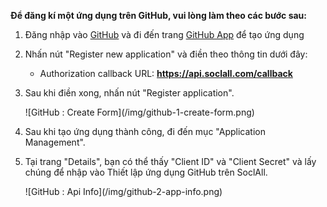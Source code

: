 __Để đăng kí một ứng dụng trên GitHub, vui lòng làm theo các bước sau:__

1. Đăng nhập vào [GitHub](https://github.com/) và đi đến trang [GitHub App](https://github.com/settings/applications) để tạo ứng dụng
2. Nhấn nút "Register new application" và điền theo thông tin dưới đây:
    * Authorization callback URL: __https://api.soclall.com/callback__
3. Sau khi điền xong, nhấn nút "Register application".
    
    <div class="soclall-br"></div>
    ![GitHub : Create Form](/img/github-1-create-form.png)
    <div class="soclall-br"></div>
    
4. Sau khi tạo ứng dụng thành công, đi đến mục "Application Management".
5. Tại trang "Details", bạn có thể thấy "Client ID" và "Client Secret" và lấy chúng để nhập vào Thiết lập ứng dụng GitHub trên SoclAll.
    <div class="soclall-br"></div>
    ![GitHub : Api Info](/img/github-2-app-info.png)
    <div class="soclall-br"></div>
